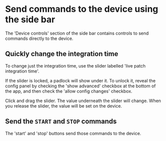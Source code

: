 # Send commands to the device using the side bar

The 'Device controls' section of the side bar contains controls to send commands directly to the device.

## Quickly change the integration time

To change just the integration time, use the slider labelled 'live patch integration time'.

If the slider is locked, a padlock will show under it.
To unlock it, reveal the config panel by checking the 'show advanced' checkbox at the bottom of the app, and then check the 'allow config changes' checkbox.

Click and drag the slider.
The value underneath the slider will change.
When you release the slider, the value will be set on the device.

## Send the `START` and `STOP` commands

The 'start' and 'stop' buttons send those commands to the device.
